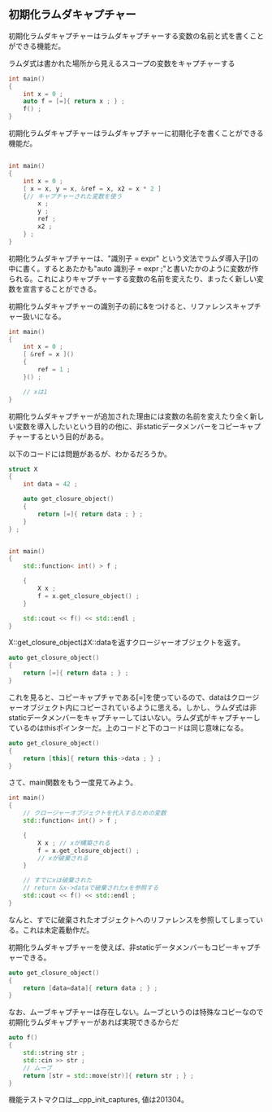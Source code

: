 ## 初期化ラムダキャプチャー

初期化ラムダキャプチャーはラムダキャプチャーする変数の名前と式を書くことができる機能だ。

ラムダ式は書かれた場所から見えるスコープの変数をキャプチャーする

~~~cpp
int main()
{
    int x = 0 ;
    auto f = [=]{ return x ; } ;
    f() ;
}
~~~

初期化ラムダキャプチャーはラムダキャプチャーに初期化子を書くことができる機能だ。


~~~cpp

int main()
{
    int x = 0 ;
    [ x = x, y = x, &ref = x, x2 = x * 2 ]
    {// キャプチャーされた変数を使う
        x ;
        y ;
        ref ;
        x2 ;
    } ;
}
~~~~

初期化ラムダキャプチャーは、"識別子 = expr" という文法でラムダ導入子[]の中に書く。するとあたかも"auto 識別子 = expr ;"と書いたかのように変数が作られる。これによりキャプチャーする変数の名前を変えたり、まったく新しい変数を宣言することができる。

初期化ラムダキャプチャーの識別子の前に&をつけると、リファレンスキャプチャー扱いになる。

~~~cpp
int main()
{
    int x = 0 ;
    [ &ref = x ]()
    {
        ref = 1 ;
    }() ;

    // xは1
}
~~~


初期化ラムダキャプチャーが追加された理由には変数の名前を変えたり全く新しい変数を導入したいという目的の他に、非staticデータメンバーをコピーキャプチャーするという目的がある。

以下のコードには問題があるが、わかるだろうか。

~~~cpp
struct X
{
    int data = 42 ;

    auto get_closure_object()
    {
        return [=]{ return data ; } ;
    }
} ;


int main()
{
    std::function< int() > f ;

    {
        X x ;
        f = x.get_closure_object() ;
    }

    std::cout << f() << std::endl ;
}
~~~

X::get_closure_objectはX::dataを返すクロージャーオブジェクトを返す。

~~~c++
auto get_closure_object()
{
    return [=]{ return data ; } ;
}
~~~

これを見ると、コピーキャプチャである[=]を使っているので、dataはクロージャーオブジェクト内にコピーされているように思える。しかし、ラムダ式は非staticデータメンバーをキャプチャーしてはいない。ラムダ式がキャプチャーしているのはthisポインターだ。上のコードと下のコードは同じ意味になる。

~~~c++
auto get_closure_object()
{
    return [this]{ return this->data ; } ;
}
~~~

さて、main関数をもう一度見てみよう。

~~~c++
int main()
{
    // クロージャーオブジェクトを代入するための変数
    std::function< int() > f ;

    {
        X x ; // xが構築される
        f = x.get_closure_object() ;
        // xが破棄される
    }

    // すでにxは破棄された
    // return &x->dataで破棄されたxを参照する
    std::cout << f() << std::endl ;
}
~~~

なんと、すでに破棄されたオブジェクトへのリファレンスを参照してしまっている。これは未定義動作だ。

初期化ラムダキャプチャーを使えば、非staticデータメンバーもコピーキャプチャーできる。

~~~c++
auto get_closure_object()
{
    return [data=data]{ return data ; } ;
}
~~~

なお、ムーブキャプチャーは存在しない。ムーブというのは特殊なコピーなので初期化ラムダキャプチャーがあれば実現できるからだ

~~~cpp
auto f()
{
    std::string str ;
    std::cin >> str ;
    // ムーブ
    return [str = std::move(str)]{ return str ; } ;
}
~~~

機能テストマクロは__cpp_init_captures, 値は201304。
